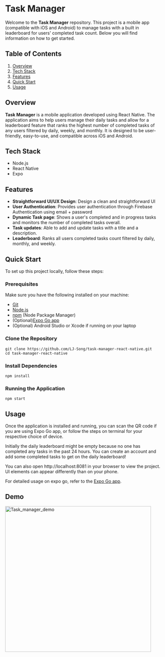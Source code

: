 # Task Manager

Welcome to the **Task Manager** repository. This project is a mobile app (compatible with iOS and Android) to manage tasks with a built in leaderboard for users' completed task count. Below you will find information on how to get started. 

## Table of Contents

1. [Overview](#Overview)
2. [Tech Stack](#TechStack)
3. [Features](#Features)
4. [Quick Start](#QuickStart)
5. [Usage](#Usage)

## Overview

**Task Manager** is a mobile application developed using React Native. The application aims to help users manage their daily tasks and allow for a leaderboard feature that ranks the highest number of completed tasks of any users filtered by daily, weekly, and monthly. It is designed to be user-friendly, easy-to-use, and compatible across iOS and Android. 

## Tech Stack
- Node.js
- React Native
- Expo


## Features

- **Straightforward UI/UX Design**: Design a clean and straightforward UI
- **User Authentication**: Provides user authentication through Firebase Authentication using email + password
- **Dynamic Task page**: Shows a user's completed and in progress tasks and monitors the number of completed tasks overall.
- **Task updates**: Able to add and update tasks with a title and a description.
- **Leaderboard**: Ranks all users completed tasks count filtered by daily, monthly, and weekly. 

## Quick Start

To set up this project locally, follow these steps:

### Prerequisites

Make sure you have the following installed on your machine:

- [Git](https://git-scm.com/)
- [Node.js](https://nodejs.org/en)
- [npm](https://www.npmjs.com/) (Node Package Manager)
- (Optional)[Expo Go app](https://expo.dev/go)
- (Optional) Android Studio or Xcode if running on your laptop

### Clone the Repository

```
git clone https://github.com/LJ-Song/task-manager-react-native.git
cd task-manager-react-native
```

### Install Dependencies

```
npm install

```

### Running the Application

```
npm start

```


## Usage

Once the application is installed and running, you can scan the QR code if you are using Expo Go app, or follow the steps on terminal for your respective choice of device. 

Initially the daily leaderboard might be empty because no one has completed any tasks in the past 24 hours. You can create an account and add some completed tasks to get on the daily leaderboard! 

You can also open http://localhost:8081 in your browser to view the project. UI elements can appear differently than on your phone. 

For detailed usage on expo go, refer to the [Expo Go app](https://expo.dev/go).

## Demo
<img width="469" alt="Task_manager_demo" src="https://github.com/user-attachments/assets/7a86bc56-9b1c-405a-baee-54d640bed255">


<!-- ## Contact

If you have any questions or suggestions, feel free to reach out:

- **Project Maintainer**: [Your Name] - [your.email@example.com]
- **Contributors**: [List of contributors] -->

